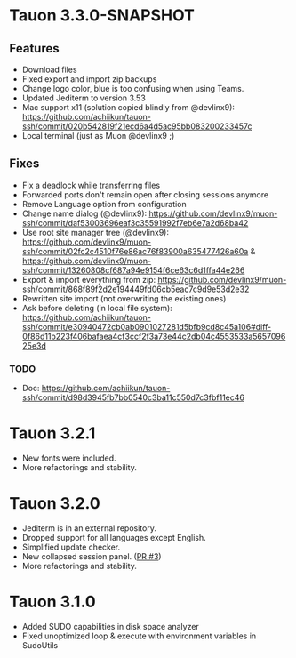 # Tauon 3.3.0-SNAPSHOT

## Features

- Download files
- Fixed export and import zip backups
- Change logo color, blue is too confusing when using Teams.
- Updated Jediterm to version 3.53
- Mac support x11 (solution copied blindly from @devlinx9): https://github.com/achiikun/tauon-ssh/commit/020b542819f21ecd6a4d5ac95bb083200233457c
- Local terminal (just as Muon @devlinx9 ;)

## Fixes

- Fix a deadlock while transferring files
- Forwarded ports don't remain open after closing sessions anymore
- Remove Language option from configuration
- Change name dialog (@devlinx9): https://github.com/devlinx9/muon-ssh/commit/daf53003696eaf3c35591992f7eb6e7a2d68ba42
- Use root site manager tree (@devlinx9): https://github.com/devlinx9/muon-ssh/commit/02fc2c4510f76e86ac76f83900a635477426a60a & https://github.com/devlinx9/muon-ssh/commit/13260808cf687a94e9154f6ce63c6d1ffa44e266
- Export & import everything from zip: https://github.com/devlinx9/muon-ssh/commit/868f89f2d2e194449fd06cb5eac7c9d9e53d2e32
- Rewritten site import (not overwriting the existing ones)
- Ask before deleting (in local file system): https://github.com/achiikun/tauon-ssh/commit/e30940472cb0ab0901027281d5bfb9cd8c45a106#diff-0f86d11b223f406bafaea4cf3ccf2f3a73e44c2db04c4553533a565709625e3d

### TODO

- Doc: https://github.com/achiikun/tauon-ssh/commit/d98d3945fb7bb0540c3ba11c550d7c3fbf11ec46

# Tauon 3.2.1

- New fonts were included.
- More refactorings and stability.

# Tauon 3.2.0

- Jediterm is in an external repository.
- Dropped support for all languages except English.
- Simplified update checker.
- New collapsed session panel. ([PR #3](https://github.com/achiikun/tauon-ssh/pull/3))
- More refactorings and stability.

# Tauon 3.1.0

- Added SUDO capabilities in disk space analyzer
- Fixed unoptimized loop & execute with environment variables in SudoUtils

